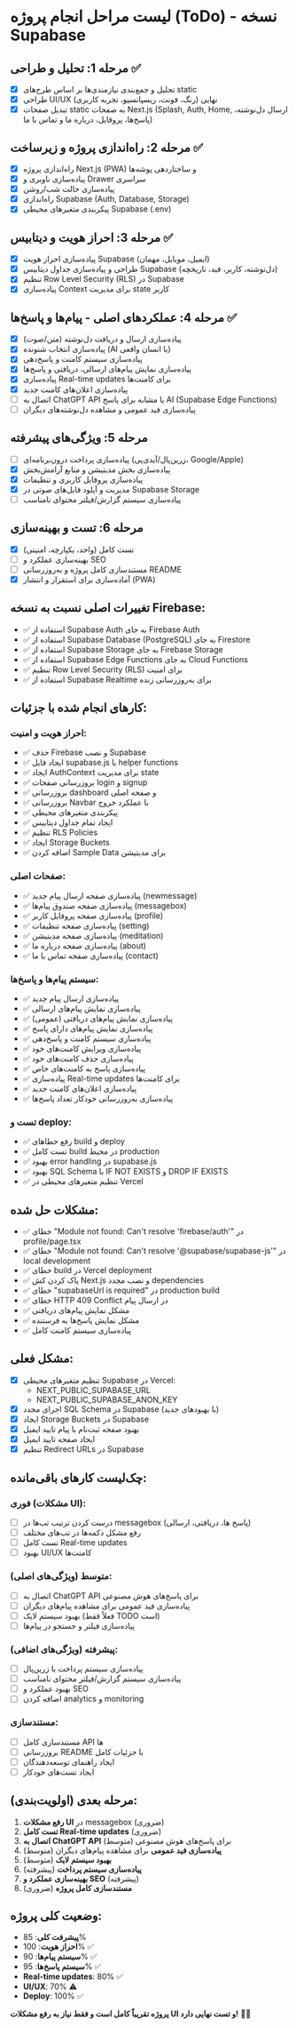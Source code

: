 # لیست مراحل انجام پروژه (ToDo) - نسخه Supabase

## مرحله 1: تحلیل و طراحی ✅
- [x] تحلیل و جمع‌بندی نیازمندی‌ها بر اساس طرح‌های static
- [x] طراحی UI/UX نهایی (رنگ، فونت، ریسپانسیو، تجربه کاربری)
- [x] تبدیل صفحات static به صفحات Next.js (Splash, Auth, Home, ارسال دل‌نوشته، پاسخ‌ها، پروفایل، درباره ما و تماس با ما)

## مرحله 2: راه‌اندازی پروژه و زیرساخت ✅
- [x] راه‌اندازی پروژه Next.js (PWA) و ساختاردهی پوشه‌ها
- [x] پیاده‌سازی ناوبری و Drawer سراسری
- [x] پیاده‌سازی حالت شب/روشن
- [x] راه‌اندازی Supabase (Auth, Database, Storage)
- [x] پیکربندی متغیرهای محیطی Supabase (.env)

## مرحله 3: احراز هویت و دیتابیس ✅
- [x] پیاده‌سازی احراز هویت Supabase (ایمیل، موبایل، مهمان)
- [x] طراحی و پیاده‌سازی جداول دیتابیس Supabase (دل‌نوشته، کاربر، فید، تاریخچه)
- [x] تنظیم Row Level Security (RLS) در Supabase
- [x] پیاده‌سازی Context برای مدیریت state کاربر

## مرحله 4: عملکردهای اصلی - پیام‌ها و پاسخ‌ها ✅
- [x] پیاده‌سازی ارسال و دریافت دل‌نوشته (متن/صوت)
- [x] پیاده‌سازی انتخاب شنونده (AI یا انسان واقعی)
- [x] پیاده‌سازی سیستم کامنت و پاسخ‌دهی
- [x] پیاده‌سازی نمایش پیام‌های ارسالی، دریافتی و پاسخ‌ها
- [x] پیاده‌سازی Real-time updates برای کامنت‌ها
- [x] پیاده‌سازی اعلان‌های کامنت جدید
- [ ] اتصال به ChatGPT API یا مشابه برای پاسخ AI (Supabase Edge Functions)
- [ ] پیاده‌سازی فید عمومی و مشاهده دل‌نوشته‌های دیگران

## مرحله 5: ویژگی‌های پیشرفته
- [ ] پیاده‌سازی پرداخت درون‌برنامه‌ای (زرین‌پال/آیدی‌پی، Google/Apple)
- [x] پیاده‌سازی بخش مدیتیشن و منابع آرامش‌بخش
- [x] پیاده‌سازی پروفایل کاربری و تنظیمات
- [x] مدیریت و آپلود فایل‌های صوتی در Supabase Storage
- [ ] پیاده‌سازی سیستم گزارش/فیلتر محتوای نامناسب

## مرحله 6: تست و بهینه‌سازی
- [x] تست کامل (واحد، یکپارچه، امنیتی)
- [ ] بهینه‌سازی عملکرد و SEO
- [ ] مستندسازی کامل پروژه و به‌روزرسانی README
- [x] آماده‌سازی برای استقرار و انتشار (PWA)

## تغییرات اصلی نسبت به نسخه Firebase:
- ✅ استفاده از Supabase Auth به جای Firebase Auth
- ✅ استفاده از Supabase Database (PostgreSQL) به جای Firestore
- ✅ استفاده از Supabase Storage به جای Firebase Storage
- ✅ استفاده از Supabase Edge Functions به جای Cloud Functions
- ✅ تنظیم Row Level Security (RLS) برای امنیت
- ✅ استفاده از Supabase Realtime برای به‌روزرسانی زنده

## کارهای انجام شده با جزئیات:

### **احراز هویت و امنیت:**
- ✅ حذف Firebase و نصب Supabase
- ✅ ایجاد فایل supabase.js با helper functions
- ✅ ایجاد AuthContext برای مدیریت state
- ✅ بروزرسانی صفحات login و signup
- ✅ بروزرسانی dashboard و صفحه اصلی
- ✅ بروزرسانی Navbar با عملکرد خروج
- ✅ پیکربندی متغیرهای محیطی
- ✅ ایجاد تمام جداول دیتابیس
- ✅ تنظیم RLS Policies
- ✅ ایجاد Storage Buckets
- ✅ اضافه کردن Sample Data برای مدیتیشن

### **صفحات اصلی:**
- ✅ پیاده‌سازی صفحه ارسال پیام جدید (newmessage)
- ✅ پیاده‌سازی صفحه صندوق پیام‌ها (messagebox)
- ✅ پیاده‌سازی صفحه پروفایل کاربر (profile)
- ✅ پیاده‌سازی صفحه تنظیمات (setting)
- ✅ پیاده‌سازی صفحه مدیتیشن (meditation)
- ✅ پیاده‌سازی صفحه درباره ما (about)
- ✅ پیاده‌سازی صفحه تماس با ما (contact)

### **سیستم پیام‌ها و پاسخ‌ها:**
- ✅ پیاده‌سازی ارسال پیام جدید
- ✅ پیاده‌سازی نمایش پیام‌های ارسالی
- ✅ پیاده‌سازی نمایش پیام‌های دریافتی (عمومی)
- ✅ پیاده‌سازی نمایش پیام‌های دارای پاسخ
- ✅ پیاده‌سازی سیستم کامنت و پاسخ‌دهی
- ✅ پیاده‌سازی ویرایش کامنت‌های خود
- ✅ پیاده‌سازی حذف کامنت‌های خود
- ✅ پیاده‌سازی پاسخ به کامنت‌های خاص
- ✅ پیاده‌سازی Real-time updates برای کامنت‌ها
- ✅ پیاده‌سازی اعلان‌های کامنت جدید
- ✅ پیاده‌سازی به‌روزرسانی خودکار تعداد پاسخ‌ها

### **تست و deploy:**
- ✅ رفع خطاهای build و deploy
- ✅ تست کامل build در محیط production
- ✅ بهبود error handling در supabase.js
- ✅ بهبود SQL Schema با IF NOT EXISTS و DROP IF EXISTS
- ✅ تنظیم متغیرهای محیطی در Vercel

## مشکلات حل شده:
- ✅ خطای "Module not found: Can't resolve 'firebase/auth'" در profile/page.tsx
- ✅ خطای "Module not found: Can't resolve '@supabase/supabase-js'" در local development
- ✅ خطای build در Vercel deployment
- ✅ پاک کردن کش Next.js و نصب مجدد dependencies
- ✅ خطای "supabaseUrl is required" در production build
- ✅ خطای HTTP 409 Conflict در ارسال پیام
- ✅ مشکل نمایش پیام‌های دریافتی
- ✅ مشکل نمایش پاسخ‌ها به فرستنده
- ✅ پیاده‌سازی سیستم کامنت کامل

## مشکل فعلی:
- [x] تنظیم متغیرهای محیطی Supabase در Vercel:
  - NEXT_PUBLIC_SUPABASE_URL
  - NEXT_PUBLIC_SUPABASE_ANON_KEY
- [x] اجرای مجدد SQL Schema در Supabase (با بهبودهای جدید)
- [x] ایجاد Storage Buckets در Supabase
- [x] بهبود صفحه ثبت‌نام با پیام تایید ایمیل
- [x] ایجاد صفحه تایید ایمیل
- [x] تنظیم Redirect URLs در Supabase

## چک‌لیست کارهای باقی‌مانده:

### **فوری (مشکلات UI):**
- [ ] درست کردن ترتیب تب‌ها در messagebox (پاسخ ها، دریافتی، ارسالی)
- [ ] رفع مشکل دکمه‌ها در تب‌های مختلف
- [ ] تست کامل Real-time updates
- [ ] بهبود UI/UX کامنت‌ها

### **متوسط (ویژگی‌های اصلی):**
- [ ] اتصال به ChatGPT API برای پاسخ‌های هوش مصنوعی
- [ ] پیاده‌سازی فید عمومی برای مشاهده پیام‌های دیگران
- [ ] بهبود سیستم لایک (فعلاً فقط TODO است)
- [ ] پیاده‌سازی فیلتر و جستجو در پیام‌ها

### **پیشرفته (ویژگی‌های اضافی):**
- [ ] پیاده‌سازی سیستم پرداخت با زرین‌پال
- [ ] پیاده‌سازی سیستم گزارش/فیلتر محتوای نامناسب
- [ ] بهبود عملکرد و SEO
- [ ] اضافه کردن analytics و monitoring

### **مستندسازی:**
- [ ] مستندسازی کامل API ها
- [ ] بروزرسانی README با جزئیات کامل
- [ ] ایجاد راهنمای توسعه‌دهندگان
- [ ] ایجاد تست‌های خودکار

## مرحله بعدی (اولویت‌بندی):
1. **رفع مشکلات UI** در messagebox (ضروری)
2. **تست کامل Real-time updates** (ضروری)
3. **اتصال به ChatGPT API** برای پاسخ‌های هوش مصنوعی (متوسط)
4. **پیاده‌سازی فید عمومی** برای مشاهده پیام‌های دیگران (متوسط)
5. **بهبود سیستم لایک** (متوسط)
6. **پیاده‌سازی سیستم پرداخت** (پیشرفته)
7. **بهینه‌سازی عملکرد و SEO** (پیشرفته)
8. **مستندسازی کامل پروژه** (ضروری)

## وضعیت کلی پروژه:
- **پیشرفت کلی**: 85%
- **احراز هویت**: 100% ✅
- **سیستم پیام‌ها**: 90% ✅
- **سیستم پاسخ‌ها**: 95% ✅
- **Real-time updates**: 80% ✅
- **UI/UX**: 70% ⚠️
- **Deploy**: 100% ✅







**پروژه تقریباً کامل است و فقط نیاز به رفع مشکلات UI و تست نهایی دارد!** 🚀✨ 